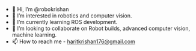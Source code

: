 - 👋 Hi, I’m @robokrishan
- 👀 I’m interested in robotics and computer vision.
- 🌱 I’m currently learning ROS development.
- 💞️ I’m looking to collaborate on Robot builds, advanced computer vision, machine learning.
- 📫 How to reach me - haritkrishan176@gmail.com

<!---
robokrishan/robokrishan is a ✨ special ✨ repository because its `README.md` (this file) appears on your GitHub profile.
You can click the Preview link to take a look at your changes.
--->
